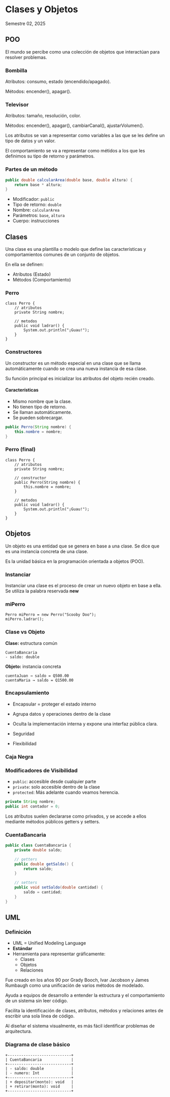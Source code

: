 # Clases y Objetos
Semestre 02, 2025



## POO

El mundo se percibe como una colección de objetos que interactúan para resolver problemas.


### Bombilla

Atributos: consumo, estado (encendido/apagado).

Métodos: encender(), apagar().


### Televisor

Atributos: tamaño, resolución, color.

Métodos: encender(), apagar(), cambiarCanal(), ajustarVolumen().


Los atributos se van a representar como variables a las que se les define un tipo de datos y un valor.


El comportamiento se va a representar como métidos a los que les definimos su tipo de retorno y parámetros.


### Partes de un método
```java []
public double calcularArea(double base, double altura) {
    return base * altura;
}
```
- Modificador: `public`
- Tipo de retorno: `double`
- Nombre: `calcularArea`
- Parámetros: `base`, `altura`
- Cuerpo: instrucciones



## Clases


Una clase es una plantilla o modelo que define las características y comportamientos comunes de un conjunto de objetos.


En ella se definen:
- Atributos (Estado)
- Métodos (Comportamiento)


### Perro

```java[]
class Perro {
    // atributos
    private String nombre;

    // metodos
    public void ladrar() {
        System.out.println("¡Guau!");
    }
}
```


### Constructores
Un constructor es un método especial en una clase que se llama automáticamente cuando se crea una nueva instancia de esa clase.


Su función principal es inicializar los atributos del objeto recién creado.


#### Características
- Mismo nombre que la clase.
- No tienen tipo de retorno.
- Se llaman automáticamente.
- Se pueden sobrecargar.


```java []
public Perro(String nombre) {
    this.nombre = nombre;
}
```


### Perro (final)

```java[]
class Perro {
    // atributos
    private String nombre;

    // constructor
    public Perro(String nombre) {
        this.nombre = nombre;
    }

    // metodos
    public void ladrar() {
        System.out.println("¡Guau!");
    }
}
```



## Objetos


Un objeto es una entidad que se genera en base a una clase. Se dice que es una instancia concreta de una clase.


Es la unidad básica en la programación orientada a objetos (POO).


### Instanciar
Instanciar una clase es el proceso de crear un nuevo objeto en base a ella. Se utiliza la palabra reservada **new**


### miPerro

```java[]
Perro miPerro = new Perro("Scooby Doo");
miPerro.ladrar();
```



### Clase vs Objeto


**Clase:** estructura común
```
CuentaBancaria
- saldo: double
```


**Objeto:** instancia concreta
```
cuentaJuan → saldo = Q500.00
cuentaMaria → saldo = Q1500.00
```



### Encapsulamiento


- Encapsular = proteger el estado interno
- Agrupa datos y operaciones dentro de la clase
- Oculta la implementación interna y expone una interfaz pública clara.


- Seguridad
- Flexibilidad


### Caja Negra



### Modificadores de Visibilidad
  - `public`: accesible desde cualquier parte
  - `private`: solo accesible dentro de la clase
  - `protected`: Más adelante cuando veamos herencia.

```java []
private String nombre;
public int contador = 0;
```


Los atributos suelen declararse como privados, y se accede a ellos mediante métodos públicos getters y setters.


### CuentaBancaria
```java []
public class CuentaBancaria {
    private double saldo;

    // getters
    public double getSaldo() {
        return saldo;
    }

    // setters
    public void setSaldo(double cantidad) {
        saldo = cantidad;
    }
}
```



## UML


### Definición
- UML = Unified Modeling Language
- **Estándar**
- Herramienta para representar gráficamente:
  - Clases
  - Objetos
  - Relaciones


Fue creado en los años 90 por Grady Booch, Ivar Jacobson y James Rumbaugh como una unificación de varios métodos de modelado.


Ayuda a equipos de desarrollo a entender la estructura y el comportamiento de un sistema sin leer código.


Facilita la identificación de clases, atributos, métodos y relaciones antes de escribir una sola línea de código.


Al diseñar el sistema visualmente, es más fácil identificar problemas de arquitectura.


### Diagrama de clase básico
```
+----------------------------+
| CuentaBancaria             |
+----------------------------+
| - saldo: double            |
| - numero: Int              |
+----------------------------+
| + depositar(monto): void   |
| + retirar(monto): void     |
+----------------------------+
```